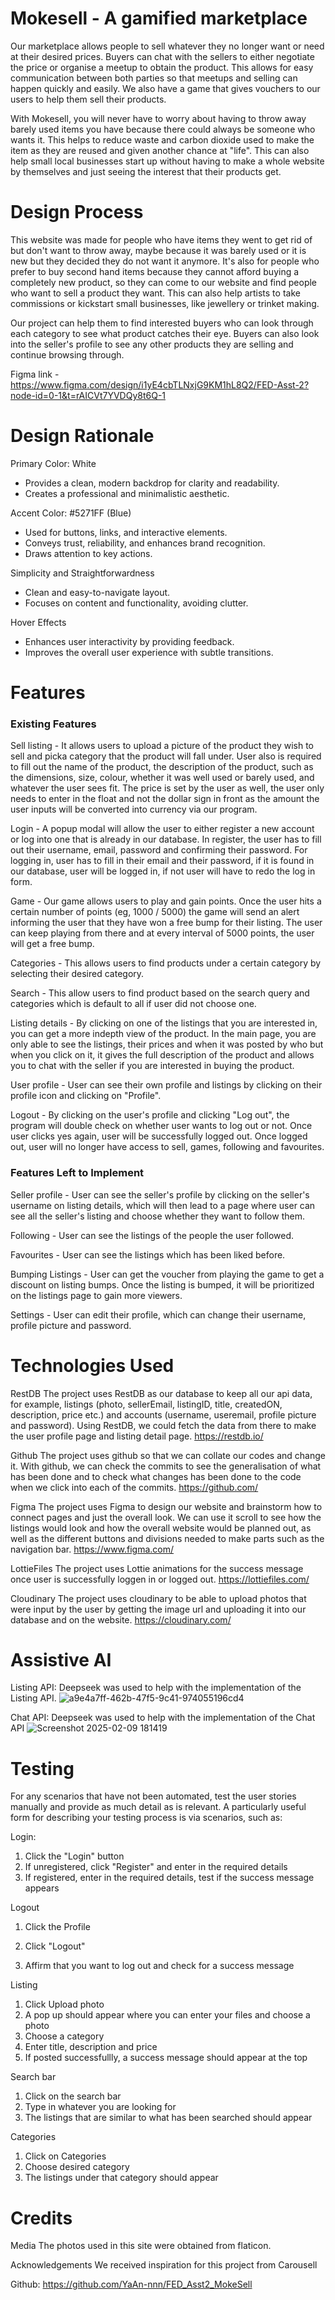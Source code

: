 # Mokesell - A gamified marketplace

Our marketplace allows people to sell whatever they no longer want or need at their desired prices. Buyers can chat with the sellers to either negotiate the price or organise a meetup to obtain the product. This allows for easy communication between both parties so that meetups and selling can happen quickly and easily. We also have a game that gives vouchers to our users to help them sell their products. 

With Mokesell, you will never have to worry about having to throw away barely used items you have because there could always be someone who wants it. This helps to reduce waste and carbon dioxide used to make the item as they are reused and given another chance at "life". This can also help small local businesses start up without having to make a whole website by themselves and just seeing the interest that their products get. 

# Design Process

This website was made for people who have items they went to get rid of but don't want to throw away, maybe because it was barely used or it is new but they decided they do not want it anymore. It's also for people who prefer to buy second hand items because they cannot afford buying a completely new product, so they can come to our website and find people who want to sell a product they want. This can also help artists to take commissions or kickstart small businesses, like jewellery or trinket making.

Our project can help them to find interested buyers who can look through each category to see what product catches their eye. Buyers can also look into the seller's profile to see any other products they are selling and continue browsing through. 

Figma link - https://www.figma.com/design/i1yE4cbTLNxjG9KM1hL8Q2/FED-Asst-2?node-id=0-1&t=rAICVt7YVDQy8t6Q-1

# Design Rationale

Primary Color: White
- Provides a clean, modern backdrop for clarity and readability.
- Creates a professional and minimalistic aesthetic.

Accent Color: #5271FF (Blue)
- Used for buttons, links, and interactive elements.
- Conveys trust, reliability, and enhances brand recognition.
- Draws attention to key actions.

Simplicity and Straightforwardness
- Clean and easy-to-navigate layout.
- Focuses on content and functionality, avoiding clutter.

Hover Effects
- Enhances user interactivity by providing feedback.
- Improves the overall user experience with subtle transitions.

# Features

### Existing Features

Sell listing - It allows users to upload a picture of the product they wish to sell and picka  category that the product will fall under. User also is required to fill out the name of the product, the description of the product, such as the dimensions, size, colour, whether it was well used or barely used, and whatever the user sees fit. The price is set by the user as well, the user only needs to enter in the float and not the dollar sign in front as the amount the user inputs will be converted into currency via our program. 

Login - A popup modal will allow the user to either register a new account or log into one that is already in our database. In register, the user has to fill out their username, email, password and confirming their password. For logging in, user has to fill in their email and their password, if it is found in our database, user will be logged in, if not user will have to redo the log in form.

Game - Our game allows users to play and gain points. Once the user hits a certain number of points (eg, 1000 / 5000) the game will send an alert informing the user that they have won a free bump for their listing. The user can keep playing from there and at every interval of 5000 points, the user will get a free bump. 

Categories - This allows users to find products under a certain category by selecting their desired category. 

Search - This allow users to find product based on the search query and categories which is default to all if user did not choose one.

Listing details - By clicking on one of the listings that you are interested in, you can get a more indepth view of the product. In the main page, you are only able to see the listings, their prices and when it was posted by who but when you click on it, it gives the full description of the product and allows you to chat with the seller if you are interested in buying the product.

User profile - User can see their own profile and listings by clicking on their profile icon and clicking on "Profile".

Logout - By clicking on the user's profile and clicking "Log out", the program will double check on whether user wants to log out or not. Once user clicks yes again, user will be successfully logged out. Once logged out, user will no longer have access to sell, games, following and favourites.

### Features Left to Implement

Seller profile - User can see the seller's profile by clicking on the seller's username on listing details, which will then lead to a page where user can see all the seller's listing and choose whether they want to follow them.

Following - User can see the listings of the people the user followed.

Favourites - User can see the listings which has been liked before.

Bumping Listings - User can get the voucher from playing the game to get a discount on listing bumps. Once the listing is bumped, it will be prioritized on the listings page to gain more viewers.

Settings - User can edit their profile, which can change their username, profile picture and password.

# Technologies Used

RestDB 
The project uses RestDB as our database to keep all our api data, for example, listings (photo, sellerEmail, listingID, title, createdON, description, price etc.) and accounts (username, useremail, profile picture and password). Using RestDB, we could fetch the data from there to make the user profile page and listing detail page.
https://restdb.io/

Github
The project uses github so that we can collate our codes and change it. With github, we can check the commits to see the generalisation of what has been done and to check what changes has been done to the code when we click into each of the commits.
https://github.com/

Figma
The project uses Figma to design our website and brainstorm how to connect pages and just the overall look. We can use it scroll to see how the listings would look and how the overall website would be planned out, as well as the different buttons and divisions needed to make parts such as the navigation bar.
https://www.figma.com/

LottieFiles
The project uses Lottie animations for the success message once user is successfully loggen in or logged out.
https://lottiefiles.com/

Cloudinary
The project uses cloudinary to be able to upload photos that were input by the user by getting the image url and uploading it into our database and on the website.
https://cloudinary.com/

# Assistive AI
Listing API: Deepseek was used to help with the implementation of the Listing API.
![a9e4a7ff-462b-47f5-9c41-974055196cd4](https://github.com/user-attachments/assets/c35f37cb-1067-41e6-8c96-7bcb95b14885)

Chat API: Deepseek was used to help with the implementation of the Chat API
![Screenshot 2025-02-09 181419](https://github.com/user-attachments/assets/6ca75e24-a2cc-49e7-988d-dd3424faffa9)


# Testing
For any scenarios that have not been automated, test the user stories manually and provide as much detail as is relevant. A particularly useful form for describing your testing process is via scenarios, such as:

Login:
1. Click the "Login" button
2. If unregistered, click "Register" and enter in the required details
3. If registered, enter in the required details, test if the success message appears

Logout
1. Click the Profile 

2. Click "Logout"
3. Affirm that you want to log out and check for a success message

Listing
1. Click Upload photo
2. A pop up should appear where you can enter your files and choose a photo
3. Choose a category
4. Enter title, description and price
5. If posted successfullly, a success message should appear at the top

Search bar
1. Click on the search bar
2. Type in whatever you are looking for
3. The listings that are similar to what has been searched should appear

Categories
1. Click on Categories
2. Choose desired category
3. The listings under that category should appear

# Credits

Media
The photos used in this site were obtained from flaticon.

Acknowledgements
We received inspiration for this project from Carousell

Github: https://github.com/YaAn-nnn/FED_Asst2_MokeSell
